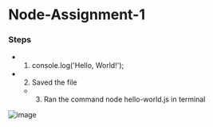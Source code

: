 # Node-Assignment-1

### Steps

- 1. console.log('Hello, World!');

- 2.  Saved the file

   - 3. Ran the command node hello-world.js in terminal


![image](https://github.com/GregoryRobetertson/Node-Assignment-1/assets/147750592/d5f3ee06-5686-473a-846f-462308b02f22)
